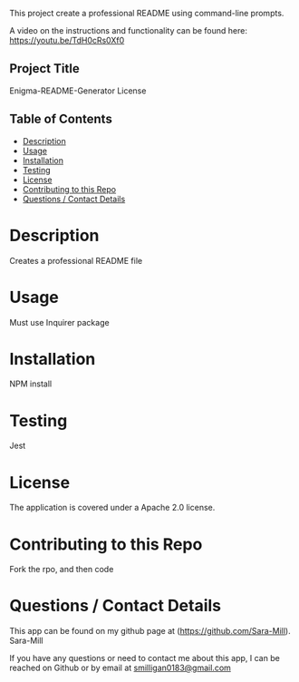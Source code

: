 This project create a professional README using command-line prompts.

A video on the instructions and functionality can be found here: https://youtu.be/TdH0cRs0Xf0

## Project Title
Enigma-README-Generator
License

## Table of Contents
  * [Description](#description)
  * [Usage](#usefaq)
  * [Installation](#install)
  * [Testing](#test)
  * [License](#license)
  * [Contributing to this Repo](#contributing)
  * [Questions / Contact Details](#questions)

# Description
Creates a professional README file


# Usage
Must use Inquirer package


# Installation
NPM install


# Testing
Jest


# License
The application is covered under a Apache 2.0 license.


# Contributing to this Repo
Fork the rpo, and then code


# Questions / Contact Details
This app can be found on my github page at (https://github.com/Sara-Mill). Sara-Mill

If you have any questions or need to contact me about this app, I can be reached on Github or by email at smilligan0183@gmail.com